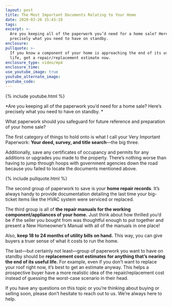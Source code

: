 ```yaml
---
layout: post
title: The Most Important Documents Relating to Your Home
date: 2020-03-26 15:43:19
tags:
excerpt: >-
  Are you keeping all of the paperwork you’d need for a home sale? Here’s
  precisely what you need to have on standby.
enclosure:
pullquote: >-
  If you know a component of your home is approaching the end of its useful
  life, get a repair/replacement estimate now.
enclosure_type: video/mp4
enclosure_time:
use_youtube_image: true
youtube_alternate_image:
youtube_code:
---
```


{% include youtube.html %}

*Are you keeping all of the paperwork you’d need for a home sale? Here’s precisely what you need to have on standby. *

What paperwork should you safeguard for future reference and preparation of your home sale?

The first category of things to hold onto is what I call your Very Important Paperwork: **Your deed, survey, and title search**—the big three.&nbsp;

Additionally, save any certificates of occupancy and permits for any additions or upgrades you made to the property. There’s nothing worse than having to jump through hoops with government agencies down the road because you failed to locate the documents mentioned above.&nbsp;

{% include pullquote.html %}

The second group of paperwork to save is your **home repair records**. It’s always handy to provide documentation detailing the last time your big-ticket items like the HVAC system were serviced or replaced.&nbsp;

The third group is all of **the repair manuals for the working component/appliances of your home.** Just think about how thrilled you’d be if the seller you bought from was thoughtful enough to put together and present a New Homeowner’s Manual with all of the manuals in one place\!&nbsp;

Also, **keep 18 to 24 months of utility bills on hand.** This way, you can give buyers a truer sense of what it costs to run the home.&nbsp;

The last—but certainly not least—group of paperwork you want to have on standby should be **replacement cost estimates for anything that’s nearing the end of its useful life.** For example, even if you don’t want to replace your roof right now, it’s best to get an estimate anyway. This helps a prospective buyer have a more realistic idea of the repair/replacement cost instead of guessing the worst-case scenario in their head.&nbsp;

If you have any questions on this topic or you’re thinking about buying or selling soon, please don’t hesitate to reach out to us. We’re always here to help.

&nbsp;